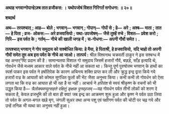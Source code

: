 **अथाह भगवान्गोपान्हेऽश्ब तात व्रजौकस: ।** **यथोपजोषं विशत गिरिगर्तं सगोधना: ॥ २०॥** 

**शब्दार्थ** 

**अथ—** **तत्पश्चात्** **; आह—** **बोले** **; भगवान्—** **भगवान्** **; गोपान्—** **गोपों से** **; हे—** **अरे** **; अश्ब—** **माता** **; तात—** **हे पिता** **; व्रज-** **ओकस:—** **अरे व्रजवासियो** **; यथा-उपजोषम्—** **जैसे तुश्हें रुचे** **; विशत—** **प्रवेश करो** **; गिरि—** **इस पर्वत के** **; गर्तम्—** **नीचे की** **खाली जगह में** **; स-गोधना:—** **अपनी गौवों समेत।** **.** 

**तत्पश्चात् भगवान् ने गोप समुदाय को सश्बोधित किया: हे मैया, हे पिताश्री, हे व्रजवासियो,** **यदि चाहो तो अपनी गौवों समेत तुम अब इस पर्वत के नीचे आ जाओ।** **तात्पर्य :** श्रील विश्वनाथ चक्रवर्ती ठाकुर ने इस सश्बन्ध में यह अन्तर्²ष्टि प्रदान की है : सामान्यतया विशाल गो समुदाय जिसमें हजारों गौवें, बछड़े, साँड़ इत्यादि थे, गोवर्धन जैसे मध्यम आकार वाले पर्वत के नीचे नहीं आ सकता था। किन्तु पूर्ण पुरुषोत्तम भगवान् के हाथों का स्पर्श पाकर इस पर्वत ने हर्षातिरेक के कारण अचिन्त्य शक्ति प्राप्त कर ली और क्रुद्ध इन्द्र द्वारा किये गये हजारों वज्र के आघातों को कोमल सुगंधित फूलों की भेंट जैसा अनुभव किया। कभी कभी तो गोवर्धन को ऐसा लगता था कि वज्र का आघात हो भी रहा है या नहीं। आचार्य ने *हरिवंश* से स्वयं श्रीकृष्ण के वचनों को भी उद्धृत किया है— *त्रैलोक्यमप्युत्सहते रक्षितुं ङ्क्षक पुनव्र्रजम्* —यह गोवर्धन पर्वत तीनों लोकों को शरण दे सकता है, केवल व्रजभूमि की तो बात ही क्या! जब इन्द्र का आक्रमण शुरू हुआ और कृष्ण ने पर्वत उठा लिया तो पर्वत के अगल-बगल खड़े मृग, जंगली सुअर तथा अन्य पशु एवं पक्षीगण पर्वत की चोटी पर चढ़ गये और उन्हें तनिक भी व्यथा का अनुभव नहीं हुआ।  